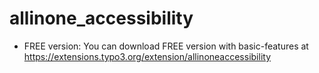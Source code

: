 # allinone_accessibility
- FREE version: You can download FREE version with basic-features at https://extensions.typo3.org/extension/allinoneaccessibility
